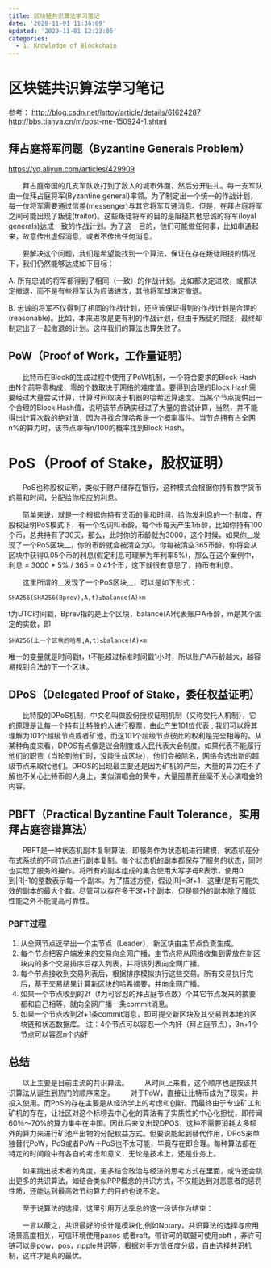 ```yaml
---
title: 区块链共识算法学习笔记
date: '2020-11-01 11:36:09'
updated: '2020-11-01 12:23:05'
categories:
  - 1. Knowledge of Blockchain
---
```

# 区块链共识算法学习笔记

参考：
<http://blog.csdn.net/lsttoy/article/details/61624287>
<http://bbs.tianya.cn/m/post-me-150924-1.shtml>

## 拜占庭将军问题（Byzantine Generals Problem）

<https://yq.aliyun.com/articles/429909>

　　拜占庭帝国的几支军队攻打到了敌人的城市外面，然后分开驻扎。每一支军队由一位拜占庭将军(Byzantine general)率领。为了制定出一个统一的作战计划，每一位将军需要通过信差(messenger)与其它将军互通消息。但是，在拜占庭将军之间可能出现了叛徒(traitor)。这些叛徒将军的目的是阻挠其他忠诚的将军(loyal generals)达成一致的作战计划。为了这一目的，他们可能做任何事，比如串通起来，故意传出虚假消息，或者不传出任何消息。

　　要解决这个问题，我们是希望能找到一个算法，保证在存在叛徒阻挠的情况下，我们仍然能够达成如下目标：

A. 所有忠诚的将军都得到了相同（一致）的作战计划。比如都决定进攻，或都决定撤退，而不是有些将军认为应该进攻，其他将军却决定撤退。

B. 忠诚的将军不仅得到了相同的作战计划，还应该保证得到的作战计划是合理的(reasonable)。比如，本来进攻是更有利的作战计划，但由于叛徒的阻挠，最终却制定出了一起撤退的计划。这样我们的算法也算失败了。

## PoW（Proof of Work，工作量证明）

　　比特币在Block的生成过程中使用了PoW机制，一个符合要求的Block Hash由N个前导零构成，零的个数取决于网络的难度值。要得到合理的Block Hash需要经过大量尝试计算，计算时间取决于机器的哈希运算速度。当某个节点提供出一个合理的Block Hash值，说明该节点确实经过了大量的尝试计算，当然，并不能得出计算次数的绝对值，因为寻找合理哈希是一个概率事件。当节点拥有占全网n%的算力时，该节点即有n/100的概率找到Block Hash。

# PoS（Proof of Stake，股权证明）

　　PoS也称股权证明，类似于财产储存在银行，这种模式会根据你持有数字货币的量和时间，分配给你相应的利息。 

　　简单来说，就是一个根据你持有货币的量和时间，给你发利息的一个制度，在股权证明PoS模式下，有一个名词叫币龄，每个币每天产生1币龄，比如你持有100个币，总共持有了30天，那么，此时你的币龄就为3000，这个时候，如果你__发现了一个PoS区块__，你的币龄就会被清空为0。你每被清空365币龄，你将会从区块中获得0.05个币的利息(假定利息可理解为年利率5%)，那么在这个案例中，利息 = 3000 * 5% / 365 = 0.41个币，这下就很有意思了，持币有利息。

　　这里所谓的__发现了一个PoS区块__，可以是如下形式：

```
SHA256(SHA256(Bprev),A,t)≤balance(A)×m
```

t为UTC时间戳，Bprev指的是上个区块，balance(A)代表账户A币龄，m是某个固定的实数，即

```
SHA256(上一个区块的哈希,A,t)≤balance(A)×m
```

唯一的变量就是时间戳t，t不能超过标准时间戳1小时，所以账户A币龄越大，越容易找到合法的下一个区块。

## DPoS（Delegated Proof of Stake，委任权益证明）

　　比特股的DPoS机制，中文名叫做股份授权证明机制（又称受托人机制），它的原理是让每一个持有比特股的人进行投票，由此产生101位代表 , 我们可以将其理解为101个超级节点或者矿池，而这101个超级节点彼此的权利是完全相等的。从某种角度来看，DPOS有点像是议会制度或人民代表大会制度。如果代表不能履行他们的职责（当轮到他们时，没能生成区块），他们会被除名，网络会选出新的超级节点来取代他们。DPOS的出现最主要还是因为矿机的产生，大量的算力在不了解也不关心比特币的人身上，类似演唱会的黄牛，大量囤票而丝毫不关心演唱会的内容。

## PBFT（Practical Byzantine Fault Tolerance，实用拜占庭容错算法）

　　PBFT是一种状态机副本复制算法，即服务作为状态机进行建模，状态机在分布式系统的不同节点进行副本复制。每个状态机的副本都保存了服务的状态，同时也实现了服务的操作。将所有的副本组成的集合使用大写字母R表示，使用0到|R|-1的整数表示每一个副本。为了描述方便，假设|R|=3f+1，这里f是有可能失效的副本的最大个数。尽管可以存在多于3f+1个副本，但是额外的副本除了降低性能之外不能提高可靠性。

### PBFT过程

1. 从全网节点选举出一个主节点（Leader），新区块由主节点负责生成。
2. 每个节点把客户端发来的交易向全网广播，主节点将从网络收集到需放在新区块内的多个交易排序后存入列表，并将该列表向全网广播。
3. 每个节点接收到交易列表后，根据排序模拟执行这些交易。所有交易执行完后，基于交易结果计算新区块的哈希摘要，并向全网广播。
4. 如果一个节点收到的2f（f为可容忍的拜占庭节点数）个其它节点发来的摘要都和自己相等，就向全网广播一条commit消息。
5. 如果一个节点收到2f+1条commit消息，即可提交新区块及其交易到本地的区块链和状态数据库。
注：4个节点可以容忍一个内奸（拜占庭节点），3n+1个节点可以容忍n个内奸

## 总结

　　以上主要是目前主流的共识算法。 
　　从时间上来看，这个顺序也是按该共识算法从诞生到热门的顺序来定。 
　　对于PoW，直接让比特币成为了现实，并投入使用。而PoS的存在主要是从经济学上的考虑和创新。而最终由于专业矿工和矿机的存在，让社区对这个标榜去中心化的算法有了实质性的中心化担忧，即传闻60％～70%的算力集中在中国。因此后来又出现DPOS，这种不需要消耗太多额外的算力来进行矿池产出物的分配权益方式。但要说能起到替代作用，DPoS来单独替代PoW，PoS或者PoW＋PoS也不太可能，毕竟存在即合理。每种算法都在特定的时间段中有各自的考虑和意义，无论是技术上，还是业务上。

　　如果跳出技术者的角度，更多结合政治与经济的思考方式在里面，或许还会跳出更多的共识算法，如结合类似PPP概念的共识方式，不仅能达到对恶意者的惩罚性质，还能达到最高效节约算力的目的也说不定。

　　至于说算法的选择，这里引用万达季总的这一段话作为结束：

　　一言以蔽之，共识最好的设计是模块化,例如Notary，共识算法的选择与应用场景高度相关，可信环境使用paxos 或者raft，带许可的联盟可使用pbft ，非许可链可以是pow，pos，ripple共识等，根据对手方信任度分级，自由选择共识机制，这样才是真的最优。
